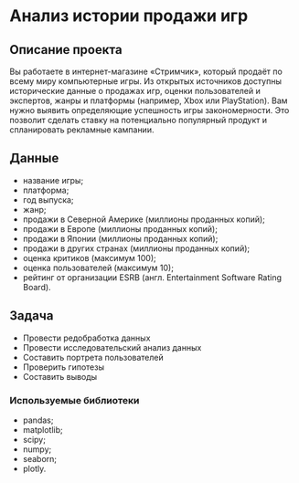 # Анализ истории продажи игр
## Описание проекта
Вы работаете в интернет-магазине «Стримчик», который продаёт по всему миру компьютерные игры. Из открытых источников доступны исторические данные о продажах игр, оценки пользователей и экспертов, жанры и платформы (например, Xbox или PlayStation). Вам нужно выявить определяющие успешность игры закономерности. Это позволит сделать ставку на потенциально популярный продукт и спланировать рекламные кампании.
## Данные
- название игры;
- платформа;
- год выпуска;
- жанр;
- продажи в Северной Америке (миллионы проданных копий);
- продажи в Европе (миллионы проданных копий);
- продажи в Японии (миллионы проданных копий);
- продажи в других странах (миллионы проданных копий);
- оценка критиков (максимум 100);
- оценка пользователей (максимум 10);
- рейтинг от организации ESRB (англ. Entertainment Software Rating Board).
## Задача
- Провести редобработка данных
- Провести исследовательский анализ данных
- Составить портрета пользователей
- Проверить гипотезы
- Составить выводы
### Используемые библиотеки
- pandas;
- matplotlib;
- scipy;
- numpy;
- seaborn;
- plotly.
